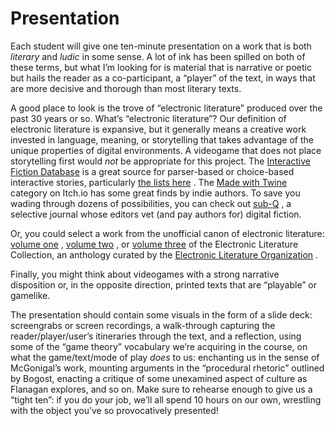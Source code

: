 # Presentation
Each student will give one ten-minute presentation on a work that is both *literary* and *ludic* in some sense. A lot of ink has been spilled on both of these terms, but what I’m looking for is material that is narrative or poetic but hails the reader as a co-participant, a “player” of the text, in ways that are more decisive and thorough than most literary texts. 

A good place to look is the trove of “electronic literature” produced over the past 30 years or so. What’s “electronic literature”? Our definition of electronic literature is expansive, but it generally means a creative work invested in language, meaning, or storytelling that takes advantage of the unique properties of digital environments. A videogame that does not place storytelling first would *not* be appropriate for this project.
The  [Interactive Fiction Database](https://ifdb.tads.org/)  is a great source for parser-based or choice-based interactive stories, particularly  [the lists here](https://ifdb.tads.org/search?browse&comp) . The  [Made with Twine](https://itch.io/games/made-with-twine)  category on Itch.io has some great finds by indie authors. To save you wading through dozens of possibilities, you can check out  [sub-Q](https://sub-q.com/) , a selective journal whose editors vet (and pay authors for) digital fiction.

Or, you could select a work from the unofficial canon of electronic literature:  [volume one](http://collection.eliterature.org/1/) ,  [volume two](http://collection.eliterature.org/2/) , or  [volume three](http://collection.eliterature.org/3/)  of the Electronic Literature Collection, an anthology curated by the  [Electronic Literature Organization](http://eliterature.org/) .

Finally, you might think about videogames with a strong narrative disposition or, in the opposite direction, printed texts that are “playable” or gamelike.

The presentation should contain some visuals in the form of a slide deck: screengrabs or screen recordings, a walk-through capturing the reader/player/user’s itineraries through the text, and a reflection, using some of the  “game theory” vocabulary we’re acquiring in the course, on what the game/text/mode of play *does* to us: enchanting us in the sense of McGonigal’s work, mounting arguments in the “procedural rhetoric” outlined by Bogost, enacting a critique of some unexamined aspect of culture as Flanagan explores, and so on. Make sure to rehearse enough to give us a “tight ten”: if you do your job, we’ll all spend 10 hours on our own, wrestling with the object you’ve so provocatively presented!
